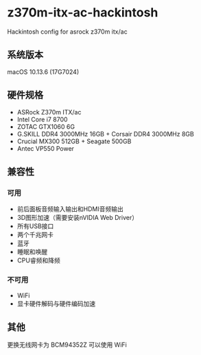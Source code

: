 # z370m-itx-ac-hackintosh
Hackintosh config for asrock z370m itx/ac

## 系统版本
macOS 10.13.6 (17G7024)

## 硬件规格

* ASRock Z370m ITX/ac
* Intel Core i7 8700
* ZOTAC GTX1060 6G
* G.SKILL DDR4 3000MHz 16GB + Corsair DDR4 3000MHz 8GB
* Crucial MX300 512GB + Seagate 500GB
* Antec VP550 Power

## 兼容性
### 可用
* 前后面板音频输入输出和HDMI音频输出
* 3D图形加速（需要安装nVIDIA Web Driver）
* 所有USB接口
* 两个千兆网卡
* 蓝牙
* 睡眠和唤醒
* CPU睿频和降频

### 不可用
* WiFi
* 显卡硬件解码与硬件编码加速

## 其他
更换无线网卡为 BCM94352Z 可以使用 WiFi
